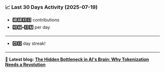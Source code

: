 <!--START_STATS-->
### 📈 Last 30 Days Activity (2025-07-19)  
- **1️⃣1️⃣3️⃣9️⃣** contributions  
- **3️⃣7️⃣•9️⃣7️⃣** per day
---
- **4️⃣9️⃣** day streak!
---
📝 **Latest blog:** [**The Hidden Bottleneck in AI's Brain: Why Tokenization Needs a Revolution**](https://andriak.com/blog/tokenization-revolution)
<!--END_STATS-->
